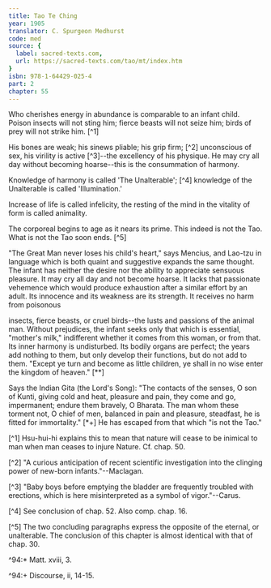 ```yaml
---
title: Tao Te Ching
year: 1905
translator: C. Spurgeon Medhurst
code: med
source: {
  label: sacred-texts.com,
  url: https://sacred-texts.com/tao/mt/index.htm
}
isbn: 978-1-64429-025-4
part: 2
chapter: 55
---
```

Who cherishes energy in abundance is comparable to an infant child. Poison insects will not sting him; fierce beasts will not seize him; birds of prey will not strike him. [^1]

His bones are weak; his sinews pliable; his grip firm; [^2] unconscious of sex, his virility is active [^3]--the excellency of his physique. He may cry all day without becoming hoarse--this is the consummation of harmony.

Knowledge of harmony is called 'The Unalterable'; [^4] knowledge of the Unalterable is called 'Illumination.'

Increase of life is called infelicity, the resting of the mind in the vitality of form is called animality.

The corporeal begins to age as it nears its prime. This indeed is not the Tao. What is not the Tao soon ends. [^5]

"The Great Man never loses his child's heart," says Mencius, and Lao-tzu in language which is both quaint and suggestive expands the same thought. The infant has neither the desire nor the ability to appreciate sensuous pleasure. It may cry all day and not become hoarse. It lacks that passionate vehemence which would produce exhaustion after a similar effort by an adult. Its innocence and its weakness are its strength. It receives no harm from poisonous

insects, fierce beasts, or cruel birds--the lusts and passions of the animal man. Without prejudices, the infant seeks only that which is essential, "mother's milk," indifferent whether it comes from this woman, or from that. Its inner harmony is undisturbed. Its bodily organs are perfect; the years add nothing to them, but only develop their functions, but do not add to them. "Except ye turn and become as little children, ye shall in no wise enter the kingdom of heaven." [**]

Says the Indian Gita (the Lord's Song): "The contacts of the senses, O son of Kunti, giving cold and heat, pleasure and pain, they come and go, impermanent; endure them bravely, O Bharata. The man whom these torment not, O chief of men, balanced in pain and pleasure, steadfast, he is fitted for immortality." [*+] He has escaped from that which "is not the Tao."



[^1] Hsu-hui-hi explains this to mean that nature will cease to be inimical to man when man ceases to injure Nature. Cf. chap. 50.

[^2] "A curious anticipation of recent scientific investigation into the clinging power of new-born infants."--Maclagan.

[^3] "Baby boys before emptying the bladder are frequently troubled with erections, which is here misinterpreted as a symbol of vigor."--Carus.

[^4] See conclusion of chap. 52. Also comp. chap. 16.

[^5] The two concluding paragraphs express the opposite of the eternal, or unalterable. The conclusion of this chapter is almost identical with that of chap. 30.

^94:\* Matt. xviii, 3.

^94:+ Discourse, ii, 14-15.